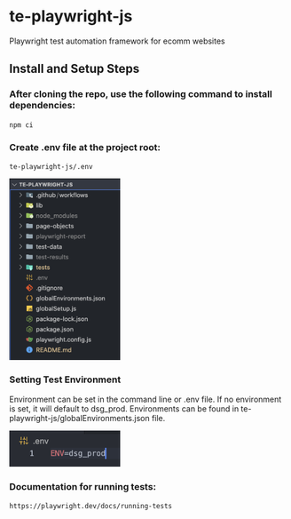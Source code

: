 # te-playwright-js

Playwright test automation framework for ecomm websites

## Install and Setup Steps

### After cloning the repo, use the following command to install dependencies:

    npm ci


### Create .env file at the project root:

    te-playwright-js/.env
<img src="images/image.png" alt="text" width="200"/>


### Setting Test Environment

Environment can be set in the command line or .env file.  If no environment is set, it will default to dsg_prod. Environments can be found in te-playwright-js/globalEnvironments.json file.

<img src="images/image2.png" alt="text" width="200"/>


### Documentation for running tests:

    https://playwright.dev/docs/running-tests
